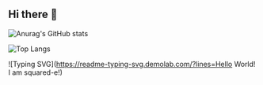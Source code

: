 ## Hi there 👋
![Anurag's GitHub stats](https://github-readme-stats.vercel.app/api?username=squared-e)

![Top Langs](https://github-readme-stats.vercel.app/api/top-langs/?username=squared-e)


![Typing SVG](https://readme-typing-svg.demolab.com/?lines=Hello World! I am squared-e!)

